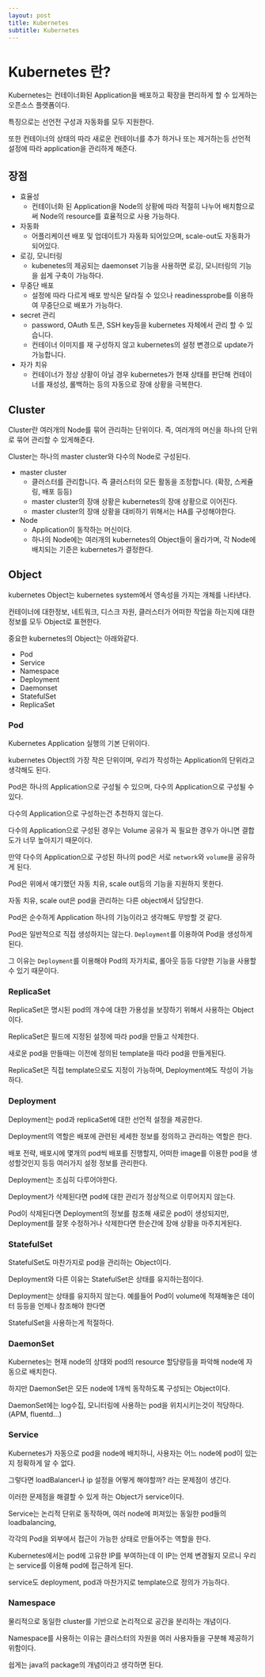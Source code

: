 ```yaml
---
layout: post
title: Kubernetes
subtitle: Kubernetes
---
```


# Kubernetes 란?
Kubernetes는 컨테이너화된 Application을 배포하고 확장을 편리하게 할 수 있게하는 오픈소스 플랫폼이다.

특징으로는 선언전 구성과 자동화를 모두 지원한다.

또한 컨테이너의 상태의 따라 새로운 컨테이너를 추가 하거나 또는 제거하는등 선언적 설정에 따라 application을 관리하게 해준다.

## 장점
- 효율성
    - 컨테이너화 된 Application을 Node의 상황에 따라 적절히 나누어 배치함으로써 Node의 resource를 효율적으로 사용 가능하다.
- 자동화
    - 어플리케이션 배포 및 업데이트가 자동화 되어있으며, scale-out도 자동화가 되어있다.
- 로깅, 모니터링
    - kubenetes의 제공되는 daemonset 기능을 사용하면 로깅, 모니터링의 기능을 쉽게 구축이 가능하다.    
- 무중단 배포
    - 설정에 따라 다르게 배포 방식은 달라질 수 있으나 readinessprobe를 이용하여 무중단으로 배포가 가능하다.
- secret 관리
    - password, OAuth 토큰, SSH key등을 kubernetes 자체에서 관리 할 수 있습니다.
    - 컨테이너 이미지를 재 구성하지 않고 kubernetes의 설정 변경으로 update가 가능합니다.
- 자가 치유
    - 컨테이너가 정상 상황이 아닐 경우 kubernetes가 현재 상태를 판단해 컨테이너를 재성성, 롤백하는 등의 자동으로 장애 상황을 극복한다.
  
## Cluster   
Cluster란 여러개의 Node를 묶어 관리하는 단위이다.
즉, 여러개의 머신을 하나의 단위로 묶어 관리할 수 있게해준다.

Cluster는 하나의 master cluster와 다수의 Node로 구성된다.
- master cluster
    - 클러스터를 관리합니다. 즉 클러스터의 모든 활동을 조정합니다. (확장, 스케쥴링, 배포 등등)
    - master cluster의 장애 상황은 kubernetes의 장애 상황으로 이어진다.
    - master cluster의 장애 상황을 대비하기 위해서는 HA를 구성해야한다.
- Node
    - Application이 동작하는 머신이다.
    - 하나의 Node에는 여러개의 kubernetes의 Object들이 올라가며, 각 Node에 배치되는 기준은 kubernetes가 결정한다.
 
## Object
kubernetes Object는 kubernetes system에서 영속성을 가지는 개체를 나타낸다.

컨테이너에 대한정보, 네트워크, 디스크 자원, 클러스터가 어떠한 작업을 하는지에 대한 정보를 모두 Object로 표현한다.

중요한 kubernetes의 Object는 아래와같다.
- Pod
- Service
- Namespace
- Deployment
- Daemonset
- StatefulSet
- ReplicaSet

### Pod
Kubernetes Application 실행의 기본 단위이다.

kubernetes Object의 가장 작은 단위이며, 우리가 작성하는 Application의 단위라고 생각해도 된다.

Pod은 하나의 Application으로 구성될 수 있으며, 다수의 Application으로 구성될 수 있다.

다수의 Application으로 구성하는건 추천하지 않는다.

다수의 Application으로 구성된 경우는 Volume 공유가 꼭 필요한 경우가 아니면 결합도가 너무 높아지기 때문이다. 

만약 다수의 Application으로 구성된 하나의 pod은 서로 `network`와 `volume`을 공유하게 된다.

Pod은 위에서 얘기했던 자동 치유, scale out등의 기능을 지원하지 못한다.

자동 치유, scale out은 pod을 관리하는 다른 object에서 담당한다.

Pod은 순수하게 Application 하나의 기능이라고 생각해도 무방할 것 같다.

Pod은 일반적으로 직접 생성하지는 않는다. `Deployment`를 이용하여 Pod을 생성하게 된다.

그 이유는 `Deployment`를 이용해야 Pod의 자가치료, 롤아웃 등등 다양한 기능을 사용할 수 있기 때문이다.

### ReplicaSet
ReplicaSet은 명시된 pod의 개수에 대한 가용성을 보장하기 위해서 사용하는 Object이다. 

ReplicaSet은 필드에 지정된 설정에 따라 pod을 만들고 삭제한다.

새로운 pod을 만들때는 이전에 정의된 template을 따라 pod을 만들게된다.

ReplicaSet은 직접 template으로도 지정이 가능하며, Deployment에도 작성이 가능하다.

### Deployment
Deployment는 pod과 replicaSet에 대한 선언적 설정을 제공한다.

Deployment의 역할은 배포에 관련된 세세한 정보를 정의하고 관리하는 역할은 한다.

배포 전략, 배포시에 몇개의 pod씩 배포를 진행할지, 어떠한 image를 이용한 pod을 생성할것인지 등등 여러가지 설정 정보를 관리한다.

Deployment는 조심히 다루어야한다.

Deployment가 삭제된다면 pod에 대한 관리가 정상적으로 이루어지지 않는다.

Pod이 삭제된다면 Deployment의 정보를 참조해 새로운 pod이 생성되지만, Deployment를 잘못 수정하거나 삭제한다면 한순간에 장애 상황을 마주치게된다.

### StatefulSet
StatefulSet도 마찬가지로 pod을 관리하는 Object이다.

Deployment와 다른 이유는 StatefulSet은 상태를 유지하는점이다.

Deployment는 상태를 유지하지 않는다. 예를들어 Pod이 volume에 적재해놓은 데이터 등등을 언제나 참조해야 한다면 

StatefulSet을 사용하는게 적절하다.

### DaemonSet
Kubernetes는 현재 node의 상태와 pod의 resource 할당량등을 파악해 node에 자동으로 배치한다.

하지만 DaemonSet은 모든 node에 1개씩 동작하도록 구성되는 Object이다.

DaemonSet에는 log수집, 모니터링에 사용하는 pod을 위치시키는것이 적당하다.(APM, fluentd...)

### Service
Kubernetes가 자동으로 pod을 node에 배치하니, 사용자는 어느 node에 pod이 있는지 정확하게 알 수 없다.

그렇다면 loadBalancer나 ip 설정을 어떻게 해야할까? 라는 문제점이 생긴다.

이러한 문제점을 해결할 수 있게 하는 Object가 service이다.

Service는 논리적 단위로 동작하며, 여러 node에 퍼져있는 동일한 pod들의 loadbalancing, 

각각의 Pod을 외부에서 접근이 가능한 상태로 만들어주는 역할을 한다.

Kubernetes에서는 pod에 고유한 IP를 부여하는데 이 IP는 언제 변경될지 모르니 우리는 service를 이용해 pod에 접근하게 된다.

service도 deployment, pod과 마찬가지로 template으로 정의가 가능하다.

### Namespace
물리적으로 동일한 cluster를 기반으로 논리적으로 공간을 분리하는 개념이다.

Namespace를 사용하는 이유는 클러스터의 자원을 여러 사용자들을 구분해 제공하기 위함이다.

쉽게는 java의 package의 개념이라고 생각하면 된다.

